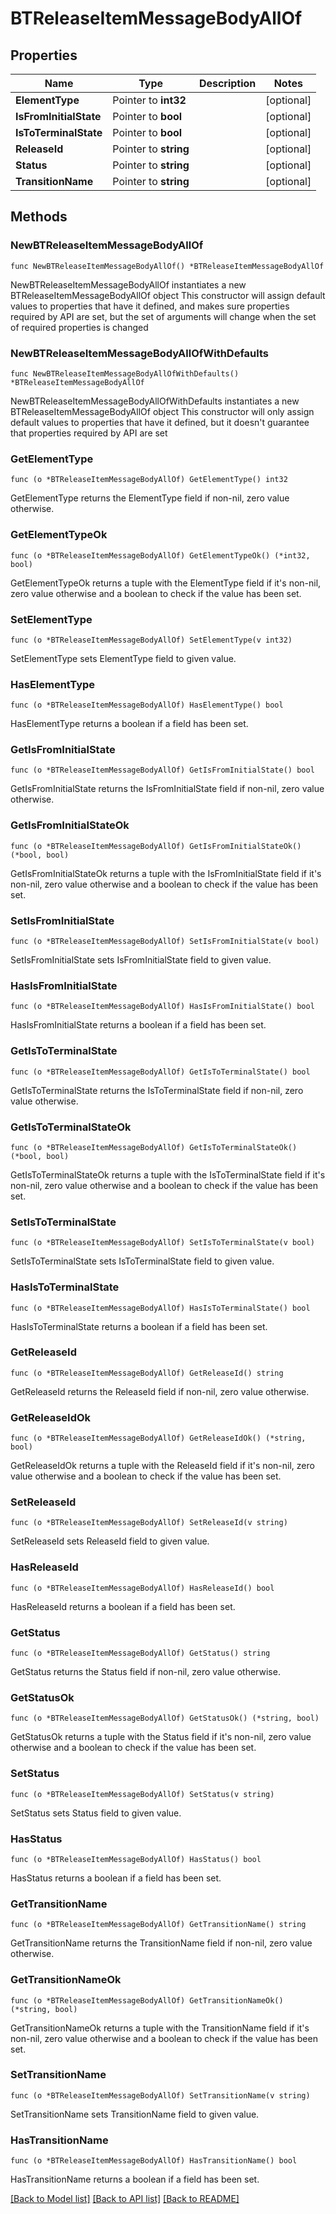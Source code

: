 # BTReleaseItemMessageBodyAllOf

## Properties

Name | Type | Description | Notes
------------ | ------------- | ------------- | -------------
**ElementType** | Pointer to **int32** |  | [optional] 
**IsFromInitialState** | Pointer to **bool** |  | [optional] 
**IsToTerminalState** | Pointer to **bool** |  | [optional] 
**ReleaseId** | Pointer to **string** |  | [optional] 
**Status** | Pointer to **string** |  | [optional] 
**TransitionName** | Pointer to **string** |  | [optional] 

## Methods

### NewBTReleaseItemMessageBodyAllOf

`func NewBTReleaseItemMessageBodyAllOf() *BTReleaseItemMessageBodyAllOf`

NewBTReleaseItemMessageBodyAllOf instantiates a new BTReleaseItemMessageBodyAllOf object
This constructor will assign default values to properties that have it defined,
and makes sure properties required by API are set, but the set of arguments
will change when the set of required properties is changed

### NewBTReleaseItemMessageBodyAllOfWithDefaults

`func NewBTReleaseItemMessageBodyAllOfWithDefaults() *BTReleaseItemMessageBodyAllOf`

NewBTReleaseItemMessageBodyAllOfWithDefaults instantiates a new BTReleaseItemMessageBodyAllOf object
This constructor will only assign default values to properties that have it defined,
but it doesn't guarantee that properties required by API are set

### GetElementType

`func (o *BTReleaseItemMessageBodyAllOf) GetElementType() int32`

GetElementType returns the ElementType field if non-nil, zero value otherwise.

### GetElementTypeOk

`func (o *BTReleaseItemMessageBodyAllOf) GetElementTypeOk() (*int32, bool)`

GetElementTypeOk returns a tuple with the ElementType field if it's non-nil, zero value otherwise
and a boolean to check if the value has been set.

### SetElementType

`func (o *BTReleaseItemMessageBodyAllOf) SetElementType(v int32)`

SetElementType sets ElementType field to given value.

### HasElementType

`func (o *BTReleaseItemMessageBodyAllOf) HasElementType() bool`

HasElementType returns a boolean if a field has been set.

### GetIsFromInitialState

`func (o *BTReleaseItemMessageBodyAllOf) GetIsFromInitialState() bool`

GetIsFromInitialState returns the IsFromInitialState field if non-nil, zero value otherwise.

### GetIsFromInitialStateOk

`func (o *BTReleaseItemMessageBodyAllOf) GetIsFromInitialStateOk() (*bool, bool)`

GetIsFromInitialStateOk returns a tuple with the IsFromInitialState field if it's non-nil, zero value otherwise
and a boolean to check if the value has been set.

### SetIsFromInitialState

`func (o *BTReleaseItemMessageBodyAllOf) SetIsFromInitialState(v bool)`

SetIsFromInitialState sets IsFromInitialState field to given value.

### HasIsFromInitialState

`func (o *BTReleaseItemMessageBodyAllOf) HasIsFromInitialState() bool`

HasIsFromInitialState returns a boolean if a field has been set.

### GetIsToTerminalState

`func (o *BTReleaseItemMessageBodyAllOf) GetIsToTerminalState() bool`

GetIsToTerminalState returns the IsToTerminalState field if non-nil, zero value otherwise.

### GetIsToTerminalStateOk

`func (o *BTReleaseItemMessageBodyAllOf) GetIsToTerminalStateOk() (*bool, bool)`

GetIsToTerminalStateOk returns a tuple with the IsToTerminalState field if it's non-nil, zero value otherwise
and a boolean to check if the value has been set.

### SetIsToTerminalState

`func (o *BTReleaseItemMessageBodyAllOf) SetIsToTerminalState(v bool)`

SetIsToTerminalState sets IsToTerminalState field to given value.

### HasIsToTerminalState

`func (o *BTReleaseItemMessageBodyAllOf) HasIsToTerminalState() bool`

HasIsToTerminalState returns a boolean if a field has been set.

### GetReleaseId

`func (o *BTReleaseItemMessageBodyAllOf) GetReleaseId() string`

GetReleaseId returns the ReleaseId field if non-nil, zero value otherwise.

### GetReleaseIdOk

`func (o *BTReleaseItemMessageBodyAllOf) GetReleaseIdOk() (*string, bool)`

GetReleaseIdOk returns a tuple with the ReleaseId field if it's non-nil, zero value otherwise
and a boolean to check if the value has been set.

### SetReleaseId

`func (o *BTReleaseItemMessageBodyAllOf) SetReleaseId(v string)`

SetReleaseId sets ReleaseId field to given value.

### HasReleaseId

`func (o *BTReleaseItemMessageBodyAllOf) HasReleaseId() bool`

HasReleaseId returns a boolean if a field has been set.

### GetStatus

`func (o *BTReleaseItemMessageBodyAllOf) GetStatus() string`

GetStatus returns the Status field if non-nil, zero value otherwise.

### GetStatusOk

`func (o *BTReleaseItemMessageBodyAllOf) GetStatusOk() (*string, bool)`

GetStatusOk returns a tuple with the Status field if it's non-nil, zero value otherwise
and a boolean to check if the value has been set.

### SetStatus

`func (o *BTReleaseItemMessageBodyAllOf) SetStatus(v string)`

SetStatus sets Status field to given value.

### HasStatus

`func (o *BTReleaseItemMessageBodyAllOf) HasStatus() bool`

HasStatus returns a boolean if a field has been set.

### GetTransitionName

`func (o *BTReleaseItemMessageBodyAllOf) GetTransitionName() string`

GetTransitionName returns the TransitionName field if non-nil, zero value otherwise.

### GetTransitionNameOk

`func (o *BTReleaseItemMessageBodyAllOf) GetTransitionNameOk() (*string, bool)`

GetTransitionNameOk returns a tuple with the TransitionName field if it's non-nil, zero value otherwise
and a boolean to check if the value has been set.

### SetTransitionName

`func (o *BTReleaseItemMessageBodyAllOf) SetTransitionName(v string)`

SetTransitionName sets TransitionName field to given value.

### HasTransitionName

`func (o *BTReleaseItemMessageBodyAllOf) HasTransitionName() bool`

HasTransitionName returns a boolean if a field has been set.


[[Back to Model list]](../README.md#documentation-for-models) [[Back to API list]](../README.md#documentation-for-api-endpoints) [[Back to README]](../README.md)


